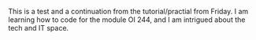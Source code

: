 This is a test and a continuation from the tutorial/practial from Friday. I am learning how to code for the module OI 244, and I am intrigued about the tech and IT space.

